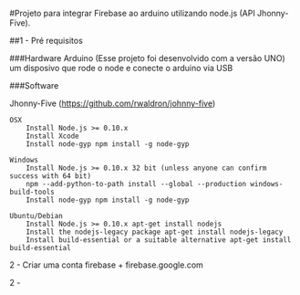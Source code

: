 #Projeto para integrar Firebase ao arduino utilizando node.js (API Jhonny-Five).

##1 - Pré requisitos

###Hardware
    Arduino (Esse projeto foi desenvolvido com a versão UNO)
    um disposivo que rode o node e conecte o arduino via USB 
    
###Software


Jhonny-Five (https://github.com/rwaldron/johnny-five)

    OSX
        Install Node.js >= 0.10.x
        Install Xcode
        Install node-gyp npm install -g node-gyp

    Windows
        Install Node.js >= 0.10.x 32 bit (unless anyone can confirm success with 64 bit)
        npm --add-python-to-path install --global --production windows-build-tools
        Install node-gyp npm install -g node-gyp

    Ubuntu/Debian
        Install Node.js >= 0.10.x apt-get install nodejs
        Install the nodejs-legacy package apt-get install nodejs-legacy
        Install build-essential or a suitable alternative apt-get install build-essential


2 - Criar uma conta firebase + 
    firebase.google.com

2 - 